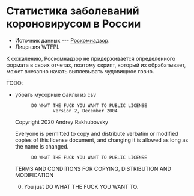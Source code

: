 # Статистика заболеваний короновирусом в России

- Источник данных --- [Роскомнадзор](http://www.roskomnadzor.ru).
- Лицензия WTFPL

К сожалению, Роскомнадзор не придерживается определенного формата в своих отчетах, поэтому скрипт, который их обрабатывает, может внезапно начать выплевывать чудовищное говно.

TODO:

- убрать мусорные файлы из csv

			DO WHAT THE FUCK YOU WANT TO PUBLIC LICENSE
					Version 2, December 2004
	
	Copyright 2020 Andrey Rakhubovsky
	
	Everyone is permitted to copy and distribute verbatim or modified
	copies of this license document, and changing it is allowed as long
	as the name is changed.
	
			DO WHAT THE FUCK YOU WANT TO PUBLIC LICENSE
	TERMS AND CONDITIONS FOR COPYING, DISTRIBUTION AND MODIFICATION
	
	0. You just DO WHAT THE FUCK YOU WANT TO.


